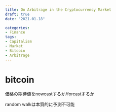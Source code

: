 ```yaml
---
title: On Arbitrage in the Cryptocurrency Market
draft: true
date: "2021-01-18"

categories:
- Finance
tags:
- Capitalism
- Market
- Bitcoin
- Arbitrage
---
```


# bitcoin

価格の期待値をnowcastするか/forcastするか

random walkは本質的に予測不可能

